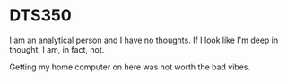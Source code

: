 # DTS350
I am an analytical person and I have no thoughts. If I look like I'm deep in thought, I am, in fact, not.

Getting my home computer on here was not worth the bad vibes.